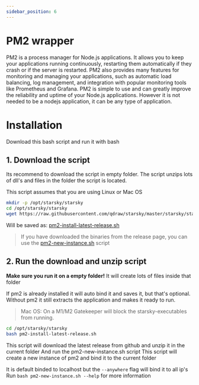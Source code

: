 ```yaml
---
sidebar_position: 6
---
```


# PM2 wrapper

PM2 is a process manager for Node.js applications. 
It allows you to keep your applications running continuously, 
restarting them automatically if they crash or if the server is restarted. 
PM2 also provides many features for monitoring and managing your applications, 
such as automatic load balancing, log management, and integration with popular monitoring tools
like Prometheus and Grafana. PM2 is simple to use and can greatly improve the reliability
and uptime of your Node.js applications. However it is not needed to be a nodejs application, 
it can be any type of application.

# Installation

Download this bash script and run it with bash

## 1. Download the script

Its recommend to download the script in empty folder.
The script unzips lots of dll's and files in the folder the script is located.

This script assumes that you are using Linux or Mac OS

```bash
mkdir -p /opt/starsky/starsky
cd /opt/starsky/starsky
wget https://raw.githubusercontent.com/qdraw/starsky/master/starsky/starsky/pm2-install-latest-release.sh
```

Will be saved as: [pm2-install-latest-release.sh](https://raw.githubusercontent.com/qdraw/starsky/master/starsky/starsky/pm2-install-latest-release.sh)

> If you have downloaded the binaries from the release page, you can use the [pm2-new-instance.sh](https://raw.githubusercontent.com/qdraw/starsky/master/starsky/starsky/pm2-new-instance.sh) script

## 2. Run the download and unzip script

**Make sure you run it on a empty folder!**
It will create lots of files inside that folder

If pm2 is already installed it will auto bind it and saves it, but that's optional.
Without pm2 it still extracts the application and makes it ready to run.

> Mac OS: On a M1/M2 Gatekeeper will block the starsky-executables from running.

```bash
cd /opt/starsky/starsky
bash pm2-install-latest-release.sh
```

This script will download the latest release from github and unzip it in the current folder
And run the pm2-new-instance.sh script
This script will create a new instance of pm2 and bind it to the current folder

It is default binded to localhost but the `--anywhere` flag will bind it to all ip's
Run `bash pm2-new-instance.sh --help` for more information
